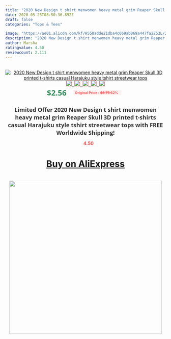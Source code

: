```yaml
---
title: "2020 New Design t shirt menwomen heavy metal grim Reaper Skull 3D printed t-shirts casual Harajuku style tshirt streetwear tops"
date: 2020-05-25T08:50:36.892Z
draft: false
categories: "Tops & Tees"

image: "https://ae01.alicdn.com/kf/H558adde21dba4c069ab069a447fa2253L/2020-New-Design-t-shirt-men-women-heavy-metal-grim-Reaper-Skull-3D-printed-t-shirts.jpg"
description: "2020 New Design t shirt menwomen heavy metal grim Reaper Skull 3D printed t-shirts casual Harajuku style tshirt streetwear tops"
author: Marsha
ratingvalue: 4.50
reviewcount: 2.111
---
```

<br>
<div style="text-align: center;">
<a href="https://s.click.aliexpress.com/e/_As0SAD" target="_blank" rel="nofollow noopener noreferrer"><img alt="2020 New Design t shirt menwomen heavy metal grim Reaper Skull 3D printed t-shirts casual Harajuku style tshirt streetwear tops" class="magnifier-image" src="https://ae01.alicdn.com/kf/H558adde21dba4c069ab069a447fa2253L/2020-New-Design-t-shirt-men-women-heavy-metal-grim-Reaper-Skull-3D-printed-t-shirts.jpg_640x640.jpg">
<br>
<img style="border:1px solid salmon" src="https://ae01.alicdn.com/kf/H558adde21dba4c069ab069a447fa2253L/2020-New-Design-t-shirt-men-women-heavy-metal-grim-Reaper-Skull-3D-printed-t-shirts.jpg_120x120.jpg">&nbsp;&nbsp;<img style="border:1px solid salmon" src="https://ae01.alicdn.com/kf/H8d9e33458fc64dbeb78c355194941ea3t/2020-New-Design-t-shirt-men-women-heavy-metal-grim-Reaper-Skull-3D-printed-t-shirts.jpg_120x120.jpg">&nbsp;&nbsp;<img style="border:1px solid salmon" src="https://ae01.alicdn.com/kf/Hcc72dedd26334be2866eb1fb4e0e944cz/2020-New-Design-t-shirt-men-women-heavy-metal-grim-Reaper-Skull-3D-printed-t-shirts.jpg_120x120.jpg">&nbsp;&nbsp;<img style="border:1px solid salmon" src="https://ae01.alicdn.com/kf/Ha815a55149b64db88ce9f0459b7cfb55v/2020-New-Design-t-shirt-men-women-heavy-metal-grim-Reaper-Skull-3D-printed-t-shirts.jpg_120x120.jpg">&nbsp;&nbsp;<img style="border:1px solid salmon" src="https://ae01.alicdn.com/kf/H4214cdd3cbe145daa3d6b1ea85d99ad4D/2020-New-Design-t-shirt-men-women-heavy-metal-grim-Reaper-Skull-3D-printed-t-shirts.jpg_120x120.jpg"></a></div><br0>
<div style="text-align: center;"><span style="background-color: white; border: 0px; box-sizing: border-box; color: seagreen; display: inline-block; font-family: &quot;open sans&quot; , &quot;arial&quot; , &quot;helvetica&quot; , sans-serif , &quot;heiti&quot;; font-size: 24px; font-stretch: inherit; font-weight: 700; line-height: inherit; margin: 0px 10px 0px 0px; padding: 0px; vertical-align: middle;">$2.56 </span>
<span style="background: rgb(255 , 241 , 241); border-radius: 3px; border: 0px; box-sizing: border-box; color: #ff4747; display: inline-block; font-family: inherit; font-size: 12px; font-stretch: inherit; font-style: inherit; font-variant: inherit; font-weight: 600; line-height: inherit; margin: 0px; padding: 2px 5px; transform: scale(0.9); vertical-align: middle;">Original Price : <b style="text-decoration: line-through;">$6.75 </b> 62%&nbsp;&nbsp;</span></div>
<h1 style="color: #333333; display: inline-block; font-family: &quot;open sans&quot; , &quot;arial&quot; , &quot;helvetica&quot; , sans-serif , &quot;heiti&quot;; font-size: 18px; font-stretch: inherit; font-weight: 700; text-align: center;">Limited Offer 2020 New Design t shirt menwomen heavy metal grim Reaper Skull 3D printed t-shirts casual Harajuku style tshirt streetwear tops with FREE Worldwide Shipping!</h1>
<div style="color: #ff4747; text-align: center;">
<img src="https://4.bp.blogspot.com/-M0ZcTcb-5uY/XleCXlxnR4I/AAAAAAAAAEc/OrjgMkXV1oMQFaCRZj5HQwOCBcu3w1FegCPcBGAYYCw/s1600/star.png" style="height: 15px;">&nbsp;<b>4.50</b></div>
<div class="button_cont" align="center"><a class="buynow_a" href="https://s.click.aliexpress.com/e/_As0SAD" target="_blank" rel="nofollow noopener noreferrer"><H1>Buy on AliExpress</H1></a></div><br>
<div class="separator" style="clear: both; text-align: center;">
<img src="https://lh3.googleusercontent.com/-pTy5HemUv9M/XlePHvY0dAI/AAAAAAAAAE4/0nX5iRUoIWY8eMW9Dpxeirr157OZliDIgCLcBGAsYHQ/s1600/badge.gif" width="480">
</div>
